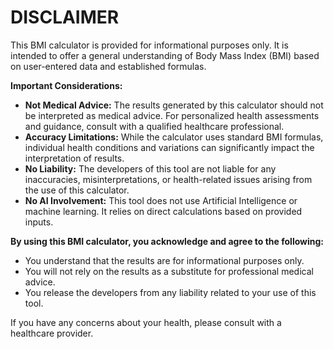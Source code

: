 # DISCLAIMER

This BMI calculator is provided for informational purposes only. It is intended to offer a general understanding of Body Mass Index (BMI) based on user-entered data and established formulas.

**Important Considerations:**

* **Not Medical Advice:** The results generated by this calculator should not be interpreted as medical advice. For personalized health assessments and guidance, consult with a qualified healthcare professional.
* **Accuracy Limitations:** While the calculator uses standard BMI formulas, individual health conditions and variations can significantly impact the interpretation of results.
* **No Liability:** The developers of this tool are not liable for any inaccuracies, misinterpretations, or health-related issues arising from the use of this calculator.
* **No AI Involvement:** This tool does not use Artificial Intelligence or machine learning. It relies on direct calculations based on provided inputs.

**By using this BMI calculator, you acknowledge and agree to the following:**

* You understand that the results are for informational purposes only.
* You will not rely on the results as a substitute for professional medical advice.
* You release the developers from any liability related to your use of this tool.

If you have any concerns about your health, please consult with a healthcare provider.
